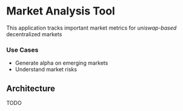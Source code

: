 # Market Analysis Tool

This application tracks important market metrics for _uniswap-based_ decentralized markets

### Use Cases

- Generate alpha on emerging markets
- Understand market risks

## Architecture

TODO
